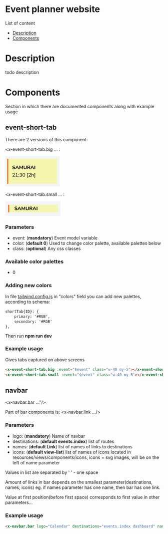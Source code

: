 # Event planner website

List of content

- [Description](#Description)
- [Components](#Components)

# Description
todo description

# Components
Section in which there are documented components along with example usage
## event-short-tab
There are 2 versions of this component:

<x-event-short-tab.big ... :

![x-event-short-tab.big](readme_res/event-short-tab/big.png)

<x-event-short-tab.small ... :

![x-event-short-tab.small](readme_res/event-short-tab/small.png)

### Parameters
- event: (**mandatory**) Event model variable
- color: (**default 0**) Used to change color palette, available palettes below
- class: (**optional**) Any css classes

### Available color palettes
- 0
### Adding new colors
In file [tailwind.config.js](tailwind.config.js) in "colors" field you can add new
palettes, according to schema:

    shortTab{ID}: {
        primary: '#RGB',
        secondary: '#RGB'
    },
Then run **npm run dev**
### Example usage
Gives tabs captured on above screens
```html
<x-event-short-tab.big :event="$event" class="w-40 my-5"></x-event-short-tab.big>
<x-event-short-tab.small :event="$event" class="w-40 my-5"></x-event-short-tab.small>
```

## navbar 
<x-navbar.bar ..."/>

Part of bar components is: <x-navbar.link .../> 

### Parameters
- logo: (**mandatory**) Name of navbar
- destinations: (**default events.index**) list of routes
- names: (**default Link**) list of names of links to destinations 
- icons: (**default view-list**) list of names of icons located in resources/views/components/icons, icons = svg images, will be on the left of name parameter

Values in list are separated by ' ' - one space 

Amount of links in bar depends on the smallest parameter(destinations, names, icons) eg. if names parameter has one name, then bar has one link.

Value at first position(before first space) corresponds to first value in other parameters...  

### Example usage
```html
<x-navbar.bar logo="Calendar" destinations="events.index dashboard" names="Events Dashboard" icons="view-list calendar"/>
```

